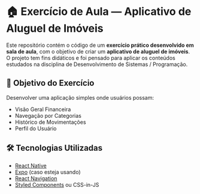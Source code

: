 # 🏠 Exercício de Aula — Aplicativo de Aluguel de Imóveis

Este repositório contém o código de um **exercício prático desenvolvido em sala de aula**, com o objetivo de criar um **aplicativo de aluguel de imóveis**. O projeto tem fins didáticos e foi pensado para aplicar os conteúdos estudados na disciplina de Desenvolvimento de Sistemas / Programação.

## 🎯 Objetivo do Exercício

Desenvolver uma aplicação simples onde usuários possam:

- Visão Geral Financeira
- Navegação por Categorias
- Histórico de Movimentações
- Perfil do Usuário
## 🛠️ Tecnologias Utilizadas
- [React Native](https://reactnative.dev/)
- [Expo](https://expo.dev/) (caso esteja usando)
- [React Navigation](https://reactnavigation.org/)
- [Styled Components](https://styled-components.com/) ou CSS-in-JS
